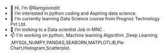 - 👋 Hi, I’m @Ramgovindd
- 👀 I’m interested in python coding and Aspiring data science.
- 🌱 I’m currently learning Data Science course from Prognoz Technology Pvt Ltd.
- 💞️ I’m looking to a Data scientist Job in MNC .
- 📫 I'm working on python, Machine learning Algorithm ,Deep Learning ,MYSQL,NUMPY,PANDAS,SEABORN,MATPLOTLIB,Pie Chart,Histogram,Scatterplot.

<!---
Ramgovindd/Ramgovindd is a ✨ special ✨ repository because its `README.md` (this file) appears on your GitHub profile.
You can click the Preview link to take a look at your changes.
--->
